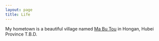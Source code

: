 ```yaml
---
layout: page
title: Life 
---
```


My hometown is a beautiful village named [Ma Bu Tou](https://github.com/slxiao/slxiao.github.io/tree/master/data/MyHometownMabutou.pdf) in Hongan, Hubei Province
T.B.D.
